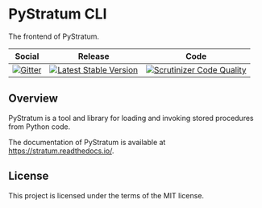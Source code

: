 # PyStratum CLI

The frontend of PyStratum.

<table>
<thead>
<tr>
<th>Social</th>
<th>Release</th>
<th>Code</th>
</tr>
</thead>
<tbody>
<tr>
<td>
<a href="https://gitter.im/SetBased/py-stratum?utm_source=badge&utm_medium=badge&utm_campaign=pr-badge&utm_content=badge"><img src="https://badges.gitter.im/SetBased/py-stratum.svg" alt="Gitter"/></a>
</td>
<td>
<a href="https://badge.fury.io/py/PyStratum-Cli"><img src="https://badge.fury.io/py/PyStratum-Cli.svg" alt="Latest Stable Version"/></a><br/>
</td>
<td>
<a href="https://scrutinizer-ci.com/g/DatabaseStratum/py-stratum-cli/?branch=master"><img src="https://scrutinizer-ci.com/g/DatabaseStratum/py-stratum-cli/badges/quality-score.png?b=master" alt="Scrutinizer Code Quality"/></a>
</td>
</tr>
</tbody>
</table>

## Overview

PyStratum is a tool and library for loading and invoking stored procedures from Python code.

The documentation of PyStratum is available at https://stratum.readthedocs.io/.

## License

This project is licensed under the terms of the MIT license.
